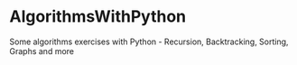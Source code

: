 # AlgorithmsWithPython
Some algorithms exercises with Python - Recursion, Backtracking, Sorting, Graphs and more
